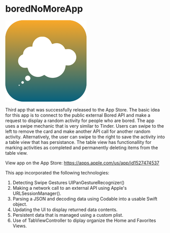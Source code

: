 # boredNoMoreApp
![](Bored%20No%20More%20App%20Icon.png)

Third app that was successfully released to the App Store. The basic idea for this app is to connect to the public external Bored API and make a request to display a random activity for people who are bored. The app uses a swipe mechanic that is very similar to Tinder. Users can swipe to the left to remove the card and make another API call for another random activity. Alternatively, the user can swipe to the right to save the activity into a table view that has persistance. The table view has functionallity for marking activities as completed and permanently deleting items from the table view.

View app on the App Store: https://apps.apple.com/us/app/id1527474537

This app incorporated the following technologies:
1. Detecting Swipe Gestures UIPanGestureRecognizer()
2. Making a network call to an external API using Apple's URLSessionManager().
3. Parsing a JSON and decoding data using Codable into a usable Swift object.
4. Updating the UI to display returned data contents.
5. Persistent data that is managed using a custom plist.
6. Use of TabViewController to diplay organize the Home and Favorites Views.
